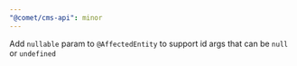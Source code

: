 ```yaml
---
"@comet/cms-api": minor
---
```


Add `nullable` param to `@AffectedEntity` to support id args that can be `null` or `undefined`
